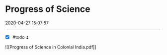 # Progress of Science
2020-04-27 15:07:57

---

- [x] #todo ⏫ 

![[Progress of Science in Colonial India.pdf]]
